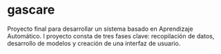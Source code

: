 # gascare
Proyecto final para desarrollar un sistema basado en Aprendizaje Automático. l proyecto consta de tres fases clave: recopilación de datos, desarrollo de modelos y creación de una interfaz de usuario.
